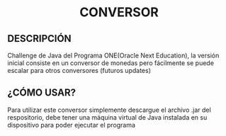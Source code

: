 <h1 align="center">CONVERSOR</h1>

<h2>DESCRIPCIÓN</h2>
<p>
    Challenge de Java del Programa ONE(Oracle Next Education), la versión inicial consiste en
    un conversor de monedas pero fácilmente se puede escalar para otros conversores (futuros updates)
</p>

<h2>¿CÓMO USAR?</h2>
<p>
    Para utilizar este conversor simplemente descargue el archivo .jar del respositorio, debe tener 
    una máquina virtual de Java instalada en su dispositivo para poder ejecutar el programa
</p>
